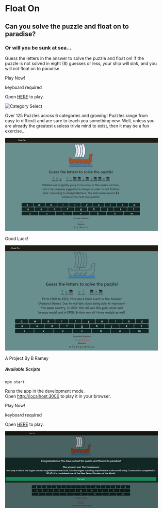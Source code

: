 # Float On

## Can you solve the puzzle and float on to paradise? 

### Or will you be sunk at sea...

Guess the letters in the answer to solve the puzzle and float on! If the puzzle 
is not solved in eight (8) guesses or less, your ship will sink, and you will not
float on to paradise


Play Now!


keyboard required


Open [HERE](https://bramey-git.github.io/float-on/) to play.


![Category Select](./public//images/game/float-on-v1-home.png)

Over 125 Puzzles across 6 categories and growing! Puzzles range from easy to 
difficult and are sure to teach you something new. Well, unless you are already
the greatest useless trivia mind to exist, then it may be a fun exercise...

![Game Play](./public//images/game/float-on-v1.01-gameplay.png)

Good Luck!

![Ghost Mode](./public//images/game/float-on-v1.01-ghost.png)

A Project By B Ramey

##### Available Scripts

`npm start`

Runs the app in the development mode.\
Open [http://localhost:3000](http://localhost:3000) to play it in your browser.


Play Now!


keyboard required


Open [HERE](https://bramey-git.github.io/float-on/) to play.

![Victory](./public//images/game/float-on-v1-victory.png)
